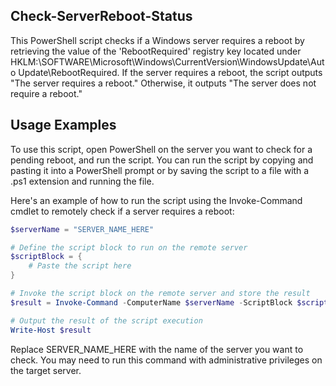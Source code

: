 Check-ServerReboot-Status
-------------------------------------

This PowerShell script checks if a Windows server requires a reboot by retrieving the value of the 'RebootRequired' registry key located under HKLM:\SOFTWARE\Microsoft\Windows\CurrentVersion\WindowsUpdate\Auto Update\RebootRequired. If the server requires a reboot, the script outputs "The server requires a reboot." Otherwise, it outputs "The server does not require a reboot."

Usage Examples
-------------------------------------

To use this script, open PowerShell on the server you want to check for a pending reboot, and run the script. You can run the script by copying and pasting it into a PowerShell prompt or by saving the script to a file with a .ps1 extension and running the file.

Here's an example of how to run the script using the Invoke-Command cmdlet to remotely check if a server requires a reboot:

```powershell
$serverName = "SERVER_NAME_HERE"

# Define the script block to run on the remote server
$scriptBlock = {
    # Paste the script here
}

# Invoke the script block on the remote server and store the result
$result = Invoke-Command -ComputerName $serverName -ScriptBlock $scriptBlock

# Output the result of the script execution
Write-Host $result
```

Replace SERVER_NAME_HERE with the name of the server you want to check. You may need to run this command with administrative privileges on the target server.